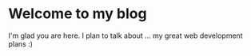 # Welcome to my blog

I'm glad you are here. I plan to talk about ...
my great web development plans :)
